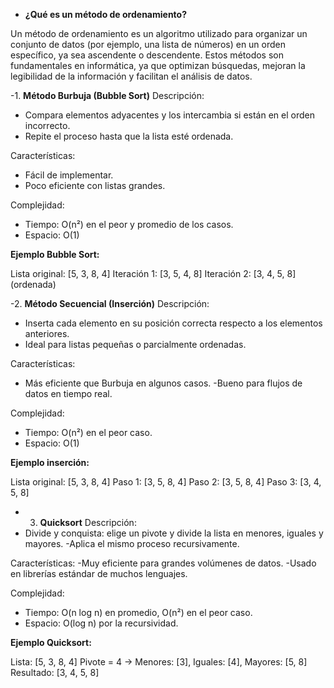- __¿Qué es un método de ordenamiento?__

Un método de ordenamiento es un algoritmo utilizado para organizar un conjunto de datos (por ejemplo, una lista de números) en un orden específico, ya sea ascendente o descendente. Estos métodos son fundamentales en informática, ya que optimizan búsquedas, mejoran la legibilidad de la información y facilitan el análisis de datos.

-1. __Método Burbuja (Bubble Sort)__
Descripción:
- Compara elementos adyacentes y los intercambia si están en el orden incorrecto.
- Repite el proceso hasta que la lista esté ordenada.

Características:
- Fácil de implementar.
- Poco eficiente con listas grandes.

Complejidad:
- Tiempo: O(n²) en el peor y promedio de los casos.
- Espacio: O(1)

__Ejemplo Bubble Sort:__

Lista original: [5, 3, 8, 4]
Iteración 1: [3, 5, 4, 8]
Iteración 2: [3, 4, 5, 8] (ordenada)

-2. __Método Secuencial (Inserción)__
Descripción:
- Inserta cada elemento en su posición correcta respecto a los elementos anteriores.
- Ideal para listas pequeñas o parcialmente ordenadas.

Características:
- Más eficiente que Burbuja en algunos casos.
-Bueno para flujos de datos en tiempo real.

Complejidad:
- Tiempo: O(n²) en el peor caso.
- Espacio: O(1)

__Ejemplo inserción:__

Lista original: [5, 3, 8, 4]
Paso 1: [3, 5, 8, 4]
Paso 2: [3, 5, 8, 4]
Paso 3: [3, 4, 5, 8]


- 3. __Quicksort__
Descripción:
- Divide y conquista: elige un pivote y divide la lista en menores, iguales y mayores.
-Aplica el mismo proceso recursivamente.

Características:
-Muy eficiente para grandes volúmenes de datos.
-Usado en librerías estándar de muchos lenguajes.

Complejidad:
- Tiempo: O(n log n) en promedio, O(n²) en el peor caso.
- Espacio: O(log n) por la recursividad.

__Ejemplo Quicksort:__

Lista: [5, 3, 8, 4]
Pivote = 4 → Menores: [3], Iguales: [4], Mayores: [5, 8]
Resultado: [3, 4, 5, 8]
